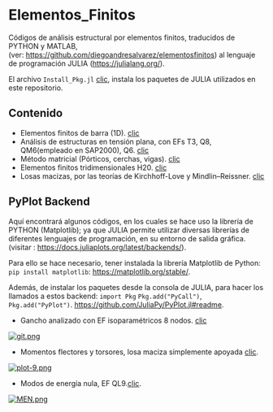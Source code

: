 # Elementos_Finitos
Códigos de análisis estructural por elementos finitos, traducidos de PYTHON y MATLAB,                                                                                              
(ver: https://github.com/diegoandresalvarez/elementosfinitos) al lenguaje de programación JULIA (https://julialang.org/). 

El archivo `Install_Pkg.jl` [clic](https://github.com/Sbeltranj/elementos-finitos/blob/master/Install_Pkg.jl), instala los paquetes de JULIA utilizados en este repositorio. 

## Contenido 

- Elementos finitos de barra (1D).  [clic](https://github.com/Sbeltranj/elementos-finitos/tree/master/1D_EF)
- Análisis de estructuras en tensión plana, con EFs T3, Q8, QM6(empleado en SAP2000), Q6. [clic](https://github.com/Sbeltranj/elementos-finitos/tree/master/2D)
- Método matricial (Pórticos, cerchas, vigas). [clic](https://github.com/Sbeltranj/elementos-finitos/tree/master/An%C3%A1lisis%20matricial)
- Elementos finitos tridimensionales H20. [clic](https://github.com/Sbeltranj/elementos-finitos/tree/master/3D)
- Losas macizas, por las teorías de Kirchhoff-Love y Mindlin–Reissner. [clic](https://github.com/Sbeltranj/elementos-finitos/tree/master/Losas)


## PyPlot Backend 

Aquí encontrará algunos códigos, en los cuales se hace uso la librería de PYTHON (Matplotlib); ya que JULIA permite utilizar diversas librerías de diferentes lenguajes de programación, en su entorno de salida gráfica. (visitar : https://docs.juliaplots.org/latest/backends/).

Para ello se hace necesario, tener instalada la librería Matplotlib de Python: `pip install matplotlib`: 
https://matplotlib.org/stable/.

Además, de instalar los paquetes desde la consola de JULIA, para hacer los llamados a estos backend: `import Pkg` `Pkg.add("PyCall")`, `Pkg.add("PyPlot")`.
https://github.com/JuliaPy/PyPlot.jl#readme.

- Gancho analizado con EF isoparamétricos 8 nodos. [clic](https://github.com/Sbeltranj/elementos-finitos/tree/master/2D/Q8_Ejemplo)

[![git.png](https://i.postimg.cc/yxbTQTBs/git.png)](https://postimg.cc/p5K8yzp6)

- Momentos flectores y torsores, losa maciza simplemente apoyada [clic](https://github.com/Sbeltranj/elementos-finitos/tree/master/Losas/Kirchhoff_Love/Kirchhoff_Love).

[![plot-9.png](https://i.postimg.cc/m2vWxVsP/plot-9.png)](https://postimg.cc/vctNfrDy)

- Modos de energía nula, EF QL9.[clic](https://github.com/Sbeltranj/elementos-finitos/tree/master/Losas/MINDLIN/QL9_integracion_reducida).

[![MEN.png](https://i.postimg.cc/sgBsG3FL/MEN.png)](https://postimg.cc/qNd99Vvc)
